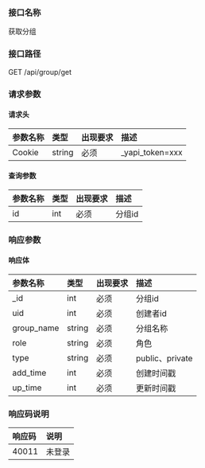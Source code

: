 ### 接口名称
获取分组

### 接口路径
GET /api/group/get

### 请求参数

#### 请求头

参数名称 | 类型   | 出现要求 | 描述
:--------|:-------|:-------|:---------------
Cookie   | string | 必须     | _yapi_token=xxx

#### 查询参数

参数名称 | 类型 | 出现要求 | 描述
:--------|:-----|:-------|:----
id       | int  | 必须     | 分组id

### 响应参数

#### 响应体

参数名称   | 类型   | 出现要求 | 描述
:----------|:-------|:-------|:--------------
_id        | int    | 必须     | 分组id
uid        | int    | 必须     | 创建者id
group_name | string | 必须     | 分组名称
role       | string | 必须     | 角色
type       | string | 必须     | public、private
add_time   | int    | 必须     | 创建时间戳
up_time    | int    | 必须     | 更新时间戳

### 响应码说明

响应码 | 说明
:------|:---
40011  | 未登录
